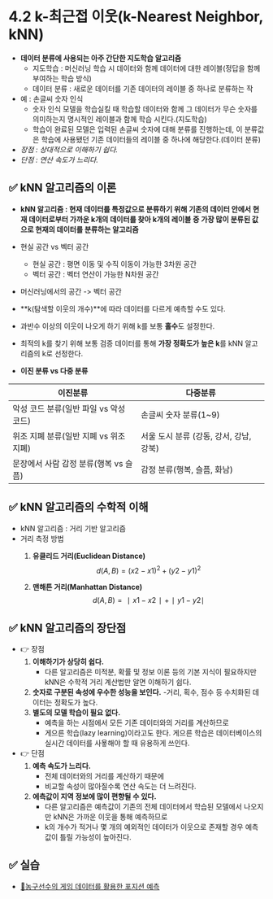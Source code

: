 # 4.2 k-최근접 이웃(k-Nearest Neighbor, kNN)
- **데이터 분류에 사용되는 아주 간단한 지도학습 알고리즘**
	- 지도학습 : 머신러닝 학습 시 데이터와 함께 데이터에 대한 레이블(정답을 함께 부여하는 학습 방식)
	- 데이터 분류 : 새로운 데이터를 기존 데이터의 레이블 중 하나로 분류하는 작
- 예 : 손글씨 숫자 인식
	- 숫자 인식 모델을 학습실킬 때 학습할 데이터와 함께 그 데이터가 무슨 숫자를 의미하는지 명시적인 레이블과 함께 학습 시킨다.(지도학습)
	- 학습이 완료된 모델은 입력된 손글씨 숫자에 대해 분류를 진행하는데, 이 분류값은 학습에 사용됐던 기존 데이터들의 레이블 중 하나에 해당한다.(데이터 분류)
- *장점 : 상대적으로 이해하기 쉽다.*
- *단점 : 연산 속도가 느리다.*

## ✅ kNN 알고리즘의 이론
- **kNN 알고리즘 : 현재 데이터를 특정값으로 분류하기 위해 기존의 데이터 안에서 현재 데이터로부터 가까운 k개의 데이터를 찾아 k개의 레이블 중 가장 많이 분류된 값으로 현재의 데이터를 분류하는 알고리즘**

- 현실 공간 vs 벡터 공간
	- 현실 공간 : 평면 이동 및 수직 이동이 가능한 3차원 공간
	- 벡터 공간 : 벡터 연산이 가능한 N차원 공간
- 머신러닝에서의 공간 -> 벡터 공간

- **k(탐색할 이웃의 개수)**에 따라 데이터를 다르게 예측할 수도 있다.
- 과반수 이상의 이웃이 나오게 하기 위해 k를 보통 **홀수**도 설정한다.
- 최적의 k를 찾기 위해 보통 검증 데이터를 통해 **가장 정확도가 높은 k**를 kNN 알고리즘의 k로 선정한다.

- **이진 분류 vs 다중 분류**

|이진분류 | 다중분류|
| --- | ---|
| 악성 코드 분류(일반 파일 vs 악성 코드) | 손글씨 숫자 분류(1~9)|
| 위조 지폐 분류(일반 지폐 vs 위조 지폐) | 서울 도시 분류 (강동, 강서, 강남, 강북) |
| 문장에서 사람 감정 분류(행복 vs 슬픔) | 감정 분류(행복, 슬픔, 화남)

## ✅ kNN 알고리즘의 수학적 이해
-  kNN 알고리즘 : 거리 기반 알고리즘
- 거리 측정 방법
	1. **유클리드 거리(Euclidean Distance)**
	$$d(A,B) = (x2−x1)^2 + (y2−y1)^2$$

	2. **맨해튼 거리(Manhattan Distance)**
	$$d(A,B)=∣x1−x2∣+∣y1−y2∣$$

## ✅ kNN 알고리즘의 장단점
- 👉 장점
	1. **이해하기가 상당히 쉽다.**
		- 다른 알고리즘은 미적분, 확률 및 정보 이론 등의 기본 지식이 필요하지만 kNN은 수학적 거리 계산법만 알면 이해하기 쉽다.
	2. **숫자로 구분된 속성에 우수한 성능을 보인다.**
		-거리, 획수, 점수 등 수치화된 데이터는 정확도가 높다.
	3. **별도의 모델 학습이 필요 없다.**
		- 예측을 하는 시점에서 모든 기존 데이터와의 거리를 계산하므로
		- 게으른 학습(lazy learning)이라고도 한다. 게으른 학습은 데이터베이스의 실시간 데이터를 사욯해야 할 때 유용하게 쓰인다.
- 👉 단점
	1. **예측 속도가 느리다.**
		- 전체 데이터와의 거리를 계산하기 때문에
		- 비교할 속성이 많아질수록 연산 속도는 더 느려진다.
	2. **에측값이 지역 정보에 많이 편향될 수 있다.**
		- 다른 알고리즘은 예측값이 기존의 전체 데이터에서 학습된 모델에서 나오지만 kNN은 가까운 이웃을 통해 예측하므로
		- k의 개수가 적거나 몇 개의 예외적인 데이터가 이웃으로 존재할 경우 예측값이 틀릴 가능성이 높아진다.

## ✅ 실습
- [🏀농구선수의 게임 데이터를 활용한 포지션 예측](./kNN실습.ipynb)
